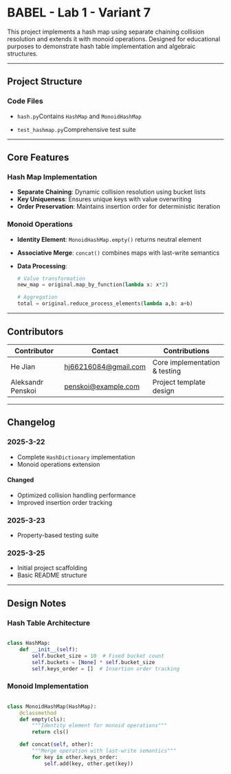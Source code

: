 # BABEL - Lab 1 - Variant 7

This project implements a hash map using separate chaining collision resolution
and extends it with monoid operations. Designed for educational purposes to
demonstrate hash table implementation and algebraic structures.

---

## Project Structure

### Code Files

- `hash.py`Contains `HashMap` and `MonoidHashMap`

- `test_hashmap.py`Comprehensive test suite

---

## Core Features

### Hash Map Implementation

- **Separate Chaining**: Dynamic collision resolution using bucket lists  
- **Key Uniqueness**: Ensures unique keys with value overwriting  
- **Order Preservation**: Maintains insertion order for
                          deterministic iteration  

### Monoid Operations

- **Identity Element**: `MonoidHashMap.empty()` returns neutral element  
- **Associative Merge**: `concat()` combines maps with last-write semantics  
- **Data Processing**:  

  ```python
  # Value transformation
  new_map = original.map_by_function(lambda x: x*2)

  # Aggregation
  total = original.reduce_process_elements(lambda a,b: a+b)

---

## Contributors

| Contributor      | Contact               | Contributions                |
|------------------|-----------------------|------------------------------|
| He Jian          | <hj66216084@gmail.com>| Core implementation & testing|
| Aleksandr Penskoi| <penskoi@example.com> | Project template design      |

---

## Changelog

### 2025-3-22

- Complete `HashDictionary` implementation  
- Monoid operations extension  

#### Changed

- Optimized collision handling performance  
- Improved insertion order tracking  

### 2025-3-23

- Property-based testing suite  

### 2025-3-25

- Initial project scaffolding  
- Basic README structure  

---

## Design Notes

### Hash Table Architecture

```python

class HashMap:
    def __init__(self):
        self.bucket_size = 10  # Fixed bucket count
        self.buckets = [None] * self.bucket_size
        self.keys_order = []  # Insertion order tracking

```

### Monoid Implementation

```python

class MonoidHashMap(HashMap):
    @classmethod
    def empty(cls):
        """Identity element for monoid operations"""
        return cls()

    def concat(self, other):
        """Merge operation with last-write semantics"""
        for key in other.keys_order:
            self.add(key, other.get(key))

```
